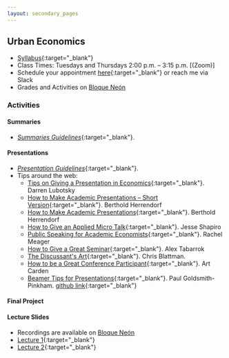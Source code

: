 ```yaml
---
layout: secondary_pages
---
```


## Urban Economics


- [Syllabus](seminar/Syllabus_Urban.pdf){:target="_blank"}
- Class Times: Tuesdays and Thursdays 2:00 p.m. – 3:15 p.m. [(Zoom)]
- Schedule your appointment [here](https://calendly.com/i-sarmiento/horarios-atencion-estudiantes){:target="_blank"} or reach me via Slack
- Grades and Activities on [Bloque Neón](https://bloqueneon.uniandes.edu.co/d2l/home)	


### Activities
#### Summaries

- [*Summaries Guidelines*](documents/Tips_Presentation_Academic_Articles.pdf){:target="_blank"}.  

#### Presentations 

- [*Presentation Guidelines*](documents/Tips_Presentation_Academic_Articles.pdf){:target="_blank"}. 
- Tips around the web:
	- [Tips on Giving a Presentation in Economics](https://lubotsky.people.uic.edu/uploads/2/3/1/7/23178366/tips_on_giving_a_research_presentation_october_2017.pdf){:target="_blank"}. Darren Lubotsky
	- [How to Make Academic Presentations – Short Version](https://www.public.asu.edu/~bherrend/Various/ShortPresentationTips.pdf){:target="_blank"}. Berthold Herrendorf
	- [How to Make Academic Presentations](http://www.public.asu.edu/~bherrend/Various/PresentationTips.pdf){:target="_blank"}. Berthold Herrendorf
	- [How to Give an Applied Micro Talk](https://faculty.wcas.northwestern.edu/~mdo738/teaching/Shapiro_Presenting.pdf){:target="_blank"}. Jesse Shapiro
	- [Public Speaking for Academic Economists](https://www.dropbox.com/s/4h9soo9dpndjtvt/public_speaking_for_academic_economists.pdf?dl=0){:target="_blank"}. Rachel Meager
	- [How to Give a Great Seminar](https://mason.gmu.edu/~atabarro/HowToGiveAGreatSeminar.pptx){:target="_blank"}. Alex Tabarrok
	- [The Discussant's Art](https://chrisblattman.com/2010/02/22/the-discussants-art/){:target="_blank"}. Chris Blattman.
	- [How to be a Great Conference Participant](https://papers.ssrn.com/sol3/papers.cfm?abstract_id=1332144){:target="_blank"}. Art Carden
	- [Beamer Tips for Presentations](https://github.com/paulgp/beamer-tips/blob/master/slides.pdf){:target="_blank"}. Paul Goldsmith-Pinkham. [github link](https://github.com/paulgp/beamer-tips){:target="_blank"}


#### Final Project 
	
	
#### Lecture Slides 
	
- Recordings are available on [Bloque Neón](https://bloqueneon.uniandes.edu.co/d2l/home)	
- [Lecture 1](documents/Lectures/Lecture1.pdf){:target="_blank"}
- [Lecture 2](documents/Lectures/Lecture1.pdf){:target="_blank"}



